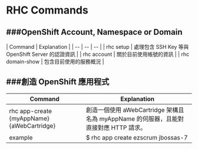 # RHC Commands

<script type="text/javascript" src="gitbook/app.js"></script>
<script type="text/javascript" src="js/general.js"></script>

###OpenShift Account, Namespace or Domain
---

| Command | Explanation |
| -- | -- | -- |
| rhc setup | 處理包含 SSH Key 等與 OpenShift Server 的認證資訊 |
| rhc account | 關於目前使用帳號的資訊 |
| rhc domain-show | 包含目前使用的服務概況 |

###創造 OpenShift 應用程式
---

| Command | Explanation |
| -- | -- |
| rhc app-create {myAppName} {aWebCartridge} | 創造一個使用 aWebCartridge 架構且名為 myAppName 的伺服器，且能對直接對應 HTTP 請求。 |
| example | $ rhc app create ezscrum jbossas-7 |